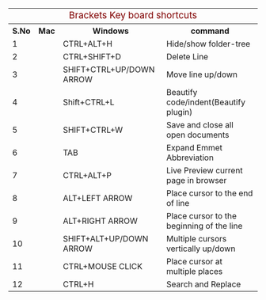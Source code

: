 <table>
    <tr>
        <td style="text-align:center;font-size:14pt;color:maroon;" colspan="4"> Brackets Key board shortcuts</td>
    </tr>
    <tr>
        <th>
            S.No
        </th>
        <th>
            Mac
        </th>
        <th>Windows
        </th>
        <th>
            command
        </th>
    </tr>
    <tr>
        <td>1</td>
        <td></td>
        <td>CTRL+ALT+H</td>
        <td>Hide/show folder-tree</td>
    </tr>
    <tr>
        <td>2</td>
        <td></td>
        <td>CTRL+SHIFT+D</td>
        <td>Delete Line</td>
    </tr>
    <tr>
        <td>3</td>
        <td></td>
        <td>SHIFT+CTRL+UP/DOWN ARROW</td>
        <td>Move line up/down</td>
    </tr>
    <tr>
        <td>4</td>
        <td></td>
        <td>Shift+CTRL+L</td>
        <td>Beautify code/indent(Beautify plugin)</td>
    </tr>
    <tr>
        <td>5</td>
        <td></td>
        <td>SHIFT+CTRL+W</td>
        <td>Save and close all open documents</td>
    </tr>
    <tr>
        <td>6</td>
        <td></td>
        <td>TAB</td>
        <td>Expand Emmet Abbreviation</td>
    </tr>
    <tr>
        <td>7</td>
        <td></td>
        <td>CTRL+ALT+P</td>
        <td>Live Preview current page in browser</td>
    </tr>
    <tr>
        <td>8</td>
        <td></td>
        <td>ALT+LEFT ARROW</td>
        <td>Place cursor to the end of line</td>
    </tr>
    <tr>
        <td>9</td>
        <td></td>
        <td>ALT+RIGHT ARROW</td>
        <td>Place cursor to the beginning of the line</td>
    </tr>
    <tr>
        <td>10</td>
        <td></td>
        <td>SHIFT+ALT+UP/DOWN ARROW</td>
        <td>Multiple cursors vertically up/down</td>
    </tr>
    <tr>
        <td>11</td>
        <td></td>
        <td>CTRL+MOUSE CLICK</td>
        <td>Place cursor at multiple places</td>
    </tr>
    <tr>
        <td>12</td>
        <td></td>
        <td>CTRL+H</td>
        <td>Search and Replace</td>
    </tr>
</table>